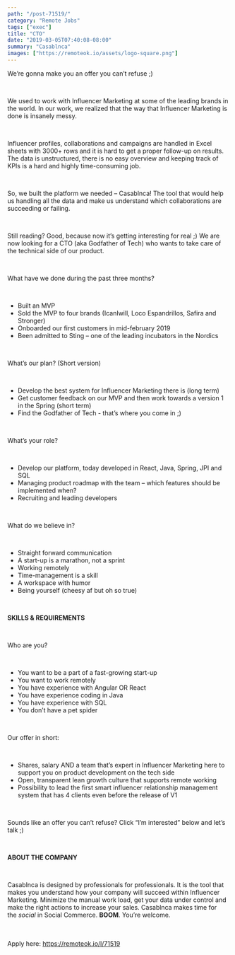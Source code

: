 ```yaml
---
path: "/post-71519/"
category: "Remote Jobs"
tags: ["exec"]
title: "CTO"
date: "2019-03-05T07:40:08-08:00"
summary: "Casablnca"
images: ["https://remoteok.io/assets/logo-square.png"]
---
```


<p>We&rsquo;re gonna make you an offer you can&rsquo;t refuse ;)</p><br /><p>We used to work with Influencer Marketing at some of the leading brands in the world. In our work, we realized that the way that Influencer Marketing is done is insanely messy.</p><br /><p>Influencer profiles, collaborations and campaigns are handled in Excel sheets with 3000+ rows and it is hard to get a proper follow-up on results. The data is unstructured, there is no easy overview and keeping track of KPIs is a hard and highly time-consuming job.</p><br /><p>So, we built the platform we needed &ndash; Casablnca! The tool that would help us handling all the data and make us understand which collaborations are succeeding or failing.</p><br /><p>Still reading? Good, because now it&rsquo;s getting interesting for real ;) We are now looking for a CTO (aka Godfather of Tech) who wants to take care of the technical side of our product.</p><br /><p>What have we done during the past three months?</p><br /><ul><li>Built an MVP</li><li>Sold the MVP to four brands (IcanIwill, Loco Espandrillos, Safira and Stronger)</li><li>Onboarded our first customers in mid-february 2019</li><li>Been admitted to Sting &ndash; one of the leading incubators in the Nordics</li></ul><br /><p>What&rsquo;s our plan? (Short version)</p><br /><ul><li>Develop the best system for Influencer Marketing there is (long term)</li><li>Get customer feedback on our MVP and then work towards a version 1 in the Spring (short term)</li><li>Find the Godfather of Tech - that&rsquo;s where you come in ;)</li></ul><br /><p>What&rsquo;s your role?</p><br /><ul><li>Develop our platform, today developed in React, Java, Spring, JPI and SQL</li><li>Managing product roadmap with the team &ndash; which features should be implemented when?</li><li>Recruiting and leading developers</li></ul><br /><p>What do we believe in?</p><br /><ul><li>Straight forward communication</li><li>A start-up is a marathon, not a sprint</li><li>Working remotely</li><li>Time-management is a skill</li><li>A workspace with humor</li><li>Being yourself (cheesy af but oh so true)</li></ul><br /><p><strong>SKILLS &amp; REQUIREMENTS</strong></p><br /><p>Who are you?</p><br /><ul><li>You want to be a part of a fast-growing start-up</li><li>You want to work remotely</li><li>You have experience with Angular OR React</li><li>You have experience coding in Java</li><li>You have experience with SQL</li><li>You don&rsquo;t have a pet spider</li></ul><br /><p>Our offer in short:</p><br /><ul><li>Shares, salary AND a team that&rsquo;s expert in Influencer Marketing here to support you on product development on the tech side</li><li>Open, transparent lean growth culture that supports remote working</li><li>Possibility to lead the first smart influencer relationship management system that has 4 clients even before the release of V1</li></ul><br /><p>Sounds like an offer you can&rsquo;t refuse? Click &ldquo;I&rsquo;m interested&rdquo; below and let&rsquo;s talk ;)</p><br /><p><strong>ABOUT THE COMPANY</strong></p><br /><p>Casablnca is designed by professionals for professionals. It is the tool that makes you understand how your company will succeed within Influencer Marketing. Minimize the manual work load, get your data under control and make the right actions to increase your sales. Casablnca makes time for the&nbsp;<em>social</em>&nbsp;in Social Commerce.&nbsp;<strong>BOOM</strong>. You&rsquo;re welcome.</p>

<br/>
<br/>
Apply here: <A HREF="https://remoteok.io/l/71519">https://remoteok.io/l/71519</A>
